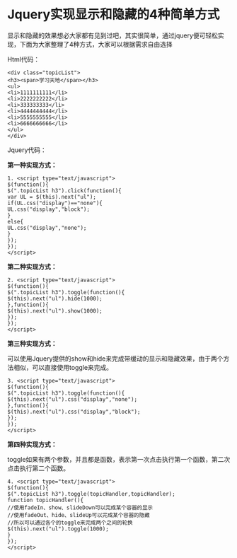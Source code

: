 # Jquery实现显示和隐藏的4种简单方式

显示和隐藏的效果想必大家都有见到过吧，其实很简单，通过jquery便可轻松实现，下面为大家整理了4种方式，大家可以根据需求自由选择

Html代码：

```
<div class="topicList"> 
<h3><span>学习天地</span></h3> 
<ul> 
<li>1111111111</li> 
<li>2222222222</li> 
<li>333333333</li> 
<li>4444444444</li> 
<li>5555555555</li> 
<li>6666666666</li> 
</ul> 
</div> 

```

Jquery代码：

**第一种实现方式：**

```
1. <script type="text/javascript"> 
$(function(){ 
$(".topicList h3").click(function(){ 
var UL = $(this).next("ul"); 
if(UL.css("display")=="none"){ 
UL.css("display","block"); 
} 
else{ 
UL.css("display","none"); 
} 
}); 
}); 
</script> 
```

**第二种实现方式：**

```
2. <script type="text/javascript"> 
$(function(){ 
$(".topicList h3").toggle(function(){ 
$(this).next("ul").hide(1000); 
},function(){ 
$(this).next("ul").show(1000); 
}); 
}); 
</script> 
```

**第三种实现方式：**

可以使用Jquery提供的show和hide来完成带缓动的显示和隐藏效果，由于两个方法相似，可以直接使用toggle来完成。

```
3. <script type="text/javascript"> 
$(function(){ 
$(".topicList h3").toggle(function(){ 
$(this).next("ul").css("display","none"); 
},function(){ 
$(this).next("ul").css("display","block"); 
}); 
}); 
</script> 
```

**第四种实现方式：**

toggle如果有两个参数，并且都是函数，表示第一次点击执行第一个函数，第二次点击执行第二个函数。

```
4. <script type="text/javascript"> 
$(function(){ 
$(".topicList h3").toggle(topicHandler,topicHandler); 
function topicHandler(){ 
//使用fadeIn、show、slideDown可以完成某个容器的显示 
//使用fadeOut、hide、slideUp可以完成某个容器的隐藏 
//所以可以通过各个的toggle来完成两个之间的轮换 
$(this).next("ul").toggle(1000); 
} 
}); 
</script> 
```



